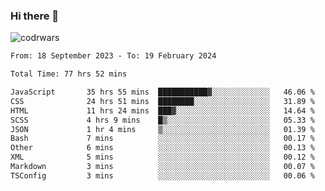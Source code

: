 ### Hi there 👋


![codrwars](https://www.codewars.com/users/rsschool_c9af20f58c35c696/badges/micro) 

<!--START_SECTION:waka-->

```txt
From: 18 September 2023 - To: 19 February 2024

Total Time: 77 hrs 52 mins

JavaScript       35 hrs 55 mins  ███████████▓░░░░░░░░░░░░░   46.06 %
CSS              24 hrs 51 mins  ████████░░░░░░░░░░░░░░░░░   31.89 %
HTML             11 hrs 24 mins  ███▓░░░░░░░░░░░░░░░░░░░░░   14.64 %
SCSS             4 hrs 9 mins    █▒░░░░░░░░░░░░░░░░░░░░░░░   05.33 %
JSON             1 hr 4 mins     ▒░░░░░░░░░░░░░░░░░░░░░░░░   01.39 %
Bash             7 mins          ░░░░░░░░░░░░░░░░░░░░░░░░░   00.17 %
Other            6 mins          ░░░░░░░░░░░░░░░░░░░░░░░░░   00.13 %
XML              5 mins          ░░░░░░░░░░░░░░░░░░░░░░░░░   00.12 %
Markdown         3 mins          ░░░░░░░░░░░░░░░░░░░░░░░░░   00.07 %
TSConfig         3 mins          ░░░░░░░░░░░░░░░░░░░░░░░░░   00.06 %
```

<!--END_SECTION:waka-->
